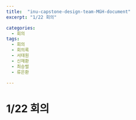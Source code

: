 ```yaml
---
title:  "inu-capstone-design-team-MGH-document"
excerpt: "1/22 회의"

categories:
  - 회의
tags:
  - 회의
  - 회의록
  - 서태원
  - 신재환
  - 최승렬
  - 류은환

---
```


# 1/22 회의
